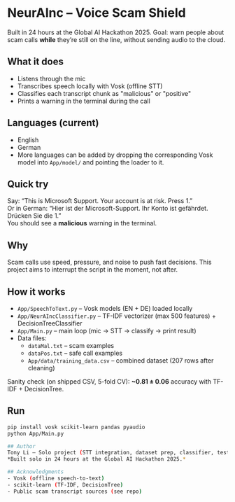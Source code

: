 # NeurAInc – Voice Scam Shield

Built in 24 hours at the Global AI Hackathon 2025. Goal: warn people about scam calls **while** they’re still on the line, without sending audio to the cloud.

## What it does
- Listens through the mic
- Transcribes speech locally with Vosk (offline STT)
- Classifies each transcript chunk as "malicious" or "positive"
- Prints a warning in the terminal during the call

## Languages (current)
- English 
- German 
- More languages can be added by dropping the corresponding Vosk model into `App/model/` and pointing the loader to it.

## Quick try
Say: “This is Microsoft Support. Your account is at risk. Press 1.”  
Or in German: “Hier ist der Microsoft-Support. Ihr Konto ist gefährdet. Drücken Sie die 1.”  
You should see a **malicious** warning in the terminal.

## Why
Scam calls use speed, pressure, and noise to push fast decisions. This project aims to interrupt the script in the moment, not after.

## How it works
- `App/SpeechToText.py` – Vosk models (EN + DE) loaded locally
- `App/NeurAIncClassifier.py` – TF-IDF vectorizer (max 500 features) + DecisionTreeClassifier
- `App/Main.py` – main loop (mic → STT → classify → print result)
- Data files:
  - `dataMal.txt` – scam examples
  - `dataPos.txt` – safe call examples
  - `App/data/training_data.csv` – combined dataset (207 rows after cleaning)

Sanity check (on shipped CSV, 5-fold CV): **~0.81 ± 0.06** accuracy with TF-IDF + DecisionTree.

## Run
```bash
pip install vosk scikit-learn pandas pyaudio
python App/Main.py

## Author
Tony Li — Solo project (STT integration, dataset prep, classifier, testing, demo)
*Built solo in 24 hours at the Global AI Hackathon 2025.*

## Acknowledgments
- Vosk (offline speech-to-text)
- scikit-learn (TF-IDF, DecisionTree)
- Public scam transcript sources (see repo)


